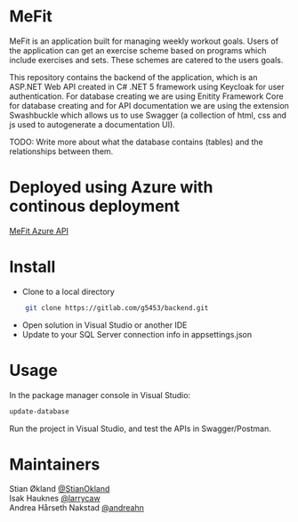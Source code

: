 # MeFit

MeFit is an application built for managing weekly workout goals.
Users of the application can get an exercise scheme based on programs which 
include exercises and sets. These schemes are catered to the users goals.

This repository contains the backend of the application, 
which is an ASP.NET Web API created in C# .NET 5 framework using Keycloak for user authentication.
For database creating we are using Enitity Framework Core for database creating and for API documentation we are using the extension Swashbuckle which allows us to use Swagger (a collection of html, css and js used to autogenerate a documentation UI).

TODO: Write more about what the database contains (tables) and the relationships between them.

# Deployed using Azure with continous deployment

[MeFit Azure API](https://mefit.azurewebsites.net/)

# Install

 - Clone to a local directory
```bash
    git clone https://gitlab.com/g5453/backend.git
```
 - Open solution in Visual Studio or another IDE
 - Update to your SQL Server connection info in appsettings.json

# Usage

In the package manager console in Visual Studio:
```bash
update-database
```

Run the project in Visual Studio, and test the APIs in Swagger/Postman.

# Maintainers

Stian Økland [@StianOkland](https://github.com/StianOkland)<br />
Isak Hauknes [@larrycaw](https://github.com/larrycaw)<br />
Andrea Hårseth Nakstad [@andreahn](https://github.com/andreahn)
